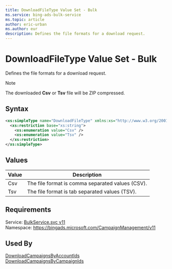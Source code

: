 ```yaml
---
title: DownloadFileType Value Set - Bulk
ms.service: bing-ads-bulk-service
ms.topic: article
author: eric-urban
ms.author: eur
description: Defines the file formats for a download request.
---
```

# DownloadFileType Value Set - Bulk
Defines the file formats for a download request.

> [!NOTE]
> The downloaded **Csv** or **Tsv** file will be ZIP compressed.

## Syntax
```xml
<xs:simpleType name="DownloadFileType" xmlns:xs="http://www.w3.org/2001/XMLSchema">
  <xs:restriction base="xs:string">
    <xs:enumeration value="Csv" />
    <xs:enumeration value="Tsv" />
  </xs:restriction>
</xs:simpleType>
```

## <a name="values"></a>Values

|Value|Description|
|-----------|---------------|
|<a name="csv"></a>Csv|The file format is comma separated values (CSV).|
|<a name="tsv"></a>Tsv|The file format is tab separated values (TSV).|

## Requirements
Service: [BulkService.svc v11](https://bulk.api.bingads.microsoft.com/Api/Advertiser/CampaignManagement/v11/BulkService.svc)  
Namespace: https://bingads.microsoft.com/CampaignManagement/v11  

## Used By
[DownloadCampaignsByAccountIds](downloadcampaignsbyaccountids.md)  
[DownloadCampaignsByCampaignIds](downloadcampaignsbycampaignids.md)  
